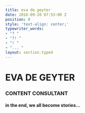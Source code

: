 ```yaml
---
title: eva de geyter
date: 2016-09-20 07:53:00 Z
position: 0
style: 'text-align: center;'
typewriter_words:
- "? "
- "?! "
- "! "
- "... "
layout: section.typed
---
```


# EVA DE GEYTER

### CONTENT CONSULTANT


#### in the end, we all become stories<span id="typed">...</span>